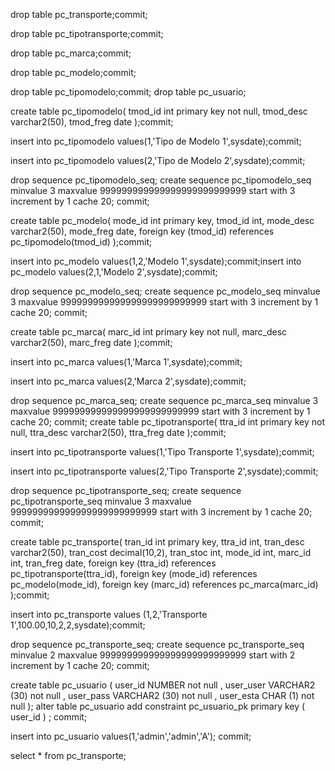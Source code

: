 
drop table pc_transporte;commit;

drop table pc_tipotransporte;commit;

drop table pc_marca;commit;

drop table pc_modelo;commit;

drop table pc_tipomodelo;commit;
drop table pc_usuario;


create table pc_tipomodelo( tmod_id int primary key not null, tmod_desc varchar2(50), tmod_freg date );commit;

insert into pc_tipomodelo values(1,'Tipo de Modelo 1',sysdate);commit;

insert into pc_tipomodelo values(2,'Tipo de Modelo 2',sysdate);commit;


 drop sequence pc_tipomodelo_seq;
  create sequence pc_tipomodelo_seq
  minvalue 3
  maxvalue 999999999999999999999999999
  start with 3
  increment by 1
  cache 20;
  commit;

create table pc_modelo( mode_id int primary key, tmod_id int, mode_desc varchar2(50), mode_freg date, foreign key (tmod_id) references  pc_tipomodelo(tmod_id) );commit;

insert into pc_modelo values(1,2,'Modelo 1',sysdate);commit;insert into pc_modelo values(2,1,'Modelo 2',sysdate);commit;

 drop sequence pc_modelo_seq;
  create sequence pc_modelo_seq
  minvalue 3
  maxvalue 999999999999999999999999999
  start with 3
  increment by 1
  cache 20;
  commit;

create table pc_marca( marc_id int primary key not null, marc_desc varchar2(50), marc_freg date );commit;

insert into pc_marca values(1,'Marca 1',sysdate);commit;

insert into pc_marca values(2,'Marca 2',sysdate);commit;

 drop sequence pc_marca_seq;
  create sequence pc_marca_seq
  minvalue 3
  maxvalue 999999999999999999999999999
  start with 3
  increment by 1
  cache 20;
  commit;
create table pc_tipotransporte( ttra_id int primary key not null, ttra_desc varchar2(50), ttra_freg date );commit;


insert into pc_tipotransporte values(1,'Tipo Transporte 1',sysdate);commit;

insert into pc_tipotransporte values(2,'Tipo Transporte 2',sysdate);commit;

 drop sequence pc_tipotransporte_seq;
  create sequence pc_tipotransporte_seq
  minvalue 3
  maxvalue 999999999999999999999999999
  start with 3
  increment by 1
  cache 20;
  commit;

create table pc_transporte( tran_id int primary key, ttra_id int, tran_desc varchar2(50), tran_cost decimal(10,2), tran_stoc int, mode_id int, marc_id int, tran_freg date, foreign key (ttra_id) references  pc_tipotransporte(ttra_id), foreign key (mode_id) references  pc_modelo(mode_id), foreign key (marc_id) references  pc_marca(marc_id) );commit;

insert into pc_transporte values (1,2,'Transporte 1',100.00,10,2,2,sysdate);commit;

 drop sequence pc_transporte_seq;
  create sequence pc_transporte_seq
  minvalue 2
  maxvalue 999999999999999999999999999
  start with 2
  increment by 1
  cache 20;
  commit;


create table pc_usuario
  (
    user_id   NUMBER not null ,
    user_user VARCHAR2 (30) not null ,
    user_pass VARCHAR2 (30) not null ,
    user_esta CHAR (1) not null
  );
alter table pc_usuario add constraint pc_usuario_pk primary key ( user_id ) ;
commit;

insert into pc_usuario values(1,'admin','admin','A');
commit;

 select * from pc_transporte;
